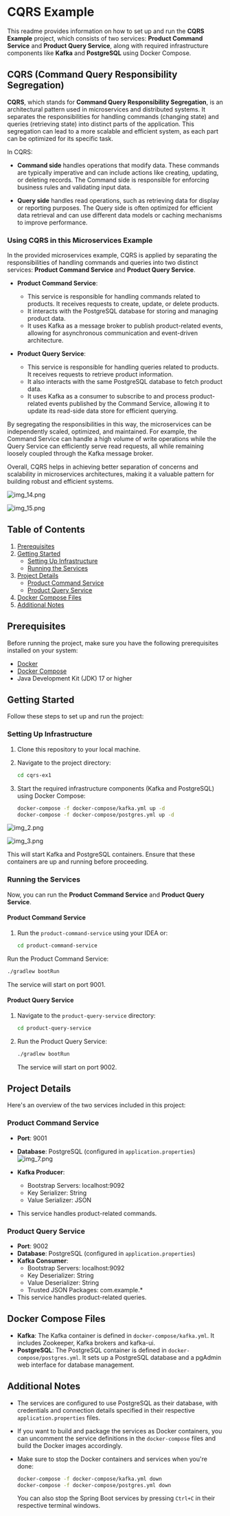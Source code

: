 # CQRS Example

This readme provides information on how to set up and run the **CQRS Example** project, which consists of two services: **Product Command Service** and **Product Query Service**, along with required infrastructure components like **Kafka** and **PostgreSQL** using Docker Compose.

## CQRS (Command Query Responsibility Segregation)

**CQRS**, which stands for **Command Query Responsibility Segregation**, is an architectural pattern used in microservices and distributed systems. It separates the responsibilities for handling commands (changing state) and queries (retrieving state) into distinct parts of the application. This segregation can lead to a more scalable and efficient system, as each part can be optimized for its specific task.

In CQRS:

- **Command side** handles operations that modify data. These commands are typically imperative and can include actions like creating, updating, or deleting records. The Command side is responsible for enforcing business rules and validating input data.

- **Query side** handles read operations, such as retrieving data for display or reporting purposes. The Query side is often optimized for efficient data retrieval and can use different data models or caching mechanisms to improve performance.

### Using CQRS in this Microservices Example

In the provided microservices example, CQRS is applied by separating the responsibilities of handling commands and queries into two distinct services: **Product Command Service** and **Product Query Service**.

- **Product Command Service**:
    - This service is responsible for handling commands related to products. It receives requests to create, update, or delete products.
    - It interacts with the PostgreSQL database for storing and managing product data.
    - It uses Kafka as a message broker to publish product-related events, allowing for asynchronous communication and event-driven architecture.

- **Product Query Service**:
    - This service is responsible for handling queries related to products. It receives requests to retrieve product information.
    - It also interacts with the same PostgreSQL database to fetch product data.
    - It uses Kafka as a consumer to subscribe to and process product-related events published by the Command Service, allowing it to update its read-side data store for efficient querying.

By segregating the responsibilities in this way, the microservices can be independently scaled, optimized, and maintained. For example, the Command Service can handle a high volume of write operations while the Query Service can efficiently serve read requests, all while remaining loosely coupled through the Kafka message broker.

Overall, CQRS helps in achieving better separation of concerns and scalability in microservices architectures, making it a valuable pattern for building robust and efficient systems.

![img_14.png](screenshots%2Fimg_14.png)

![img_15.png](screenshots%2Fimg_15.png)

## Table of Contents
1. [Prerequisites](#prerequisites)
2. [Getting Started](#getting-started)
    - [Setting Up Infrastructure](#setting-up-infrastructure)
    - [Running the Services](#running-the-services)
3. [Project Details](#project-details)
    - [Product Command Service](#product-command-service)
    - [Product Query Service](#product-query-service)
4. [Docker Compose Files](#docker-compose-files)
5. [Additional Notes](#additional-notes)

## Prerequisites<a name="prerequisites"></a>
Before running the project, make sure you have the following prerequisites installed on your system:

- [Docker](https://docs.docker.com/get-docker/)
- [Docker Compose](https://docs.docker.com/compose/install/)
- Java Development Kit (JDK) 17 or higher

## Getting Started<a name="getting-started"></a>
Follow these steps to set up and run the project:

### Setting Up Infrastructure<a name="setting-up-infrastructure"></a>
1. Clone this repository to your local machine.

2. Navigate to the project directory:

   ```bash
   cd cqrs-ex1
   ```

3. Start the required infrastructure components (Kafka and PostgreSQL) using Docker Compose:

   ```bash
   docker-compose -f docker-compose/kafka.yml up -d
   docker-compose -f docker-compose/postgres.yml up -d
   ```
   
![img_2.png](screenshots%2Fimg_2.png)

![img_3.png](screenshots%2Fimg_3.png)

   This will start Kafka and PostgreSQL containers. Ensure that these containers are up and running before proceeding.

### Running the Services<a name="running-the-services"></a>
Now, you can run the **Product Command Service** and **Product Query Service**.

#### Product Command Service<a name="product-command-service"></a>
1. Run the `product-command-service` using your IDEA or:

   ```bash
   cd product-command-service
   ```

Run the Product Command Service:

   ```bash
   ./gradlew bootRun
   ```

   The service will start on port 9001.

#### Product Query Service<a name="product-query-service"></a>
1. Navigate to the `product-query-service` directory:

   ```bash
   cd product-query-service
   ```

2. Run the Product Query Service:

   ```bash
   ./gradlew bootRun
   ```

   The service will start on port 9002.

## Project Details<a name="project-details"></a>
Here's an overview of the two services included in this project:

### Product Command Service<a name="product-command-service"></a>
- **Port**: 9001
- **Database**: PostgreSQL (configured in `application.properties`)
![img_7.png](screenshots%2Fimg_7.png)

- **Kafka Producer**:
    - Bootstrap Servers: localhost:9092
    - Key Serializer: String
    - Value Serializer: JSON
- This service handles product-related commands.

### Product Query Service<a name="product-query-service"></a>
- **Port**: 9002
- **Database**: PostgreSQL (configured in `application.properties`)
- **Kafka Consumer**:
    - Bootstrap Servers: localhost:9092
    - Key Deserializer: String
    - Value Deserializer: String
    - Trusted JSON Packages: com.example.*
- This service handles product-related queries.

## Docker Compose Files<a name="docker-compose-files"></a>
- **Kafka**: The Kafka container is defined in `docker-compose/kafka.yml`. It includes Zookeeper, Kafka brokers and kafka-ui.
- **PostgreSQL**: The PostgreSQL container is defined in `docker-compose/postgres.yml`. It sets up a PostgreSQL database and a pgAdmin web interface for database management.

## Additional Notes<a name="additional-notes"></a>
- The services are configured to use PostgreSQL as their database, with credentials and connection details specified in their respective `application.properties` files.
- If you want to build and package the services as Docker containers, you can uncomment the service definitions in the `docker-compose` files and build the Docker images accordingly.
- Make sure to stop the Docker containers and services when you're done:

  ```bash
  docker-compose -f docker-compose/kafka.yml down
  docker-compose -f docker-compose/postgres.yml down
  ```

  You can also stop the Spring Boot services by pressing `Ctrl+C` in their respective terminal windows.